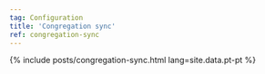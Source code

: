 ```yaml
---
tag: Configuration
title: 'Congregation sync'
ref: congregation-sync
---
```


{% include posts/congregation-sync.html lang=site.data.pt-pt %}
